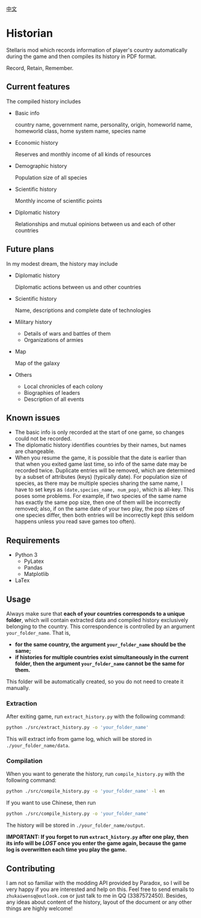 [中文](介绍.md)
# Historian
Stellaris mod which records information of player's country automatically during the game and then compiles its history in PDF format.

Record, Retain, Remember.

## Current features
The compiled history includes
+ Basic info

   country name, government name, personality, origin, homeworld name, homeworld class, home system name, species name
+ Economic history

  Reserves and monthly income of all kinds of resources
+ Demographic history
  
  Population size of all species
+ Scientific history

  Monthly income of scientific points
+ Diplomatic history
  
  Relationships and mutual opinions between us and each of other countries

## Future plans
In my modest dream, the history may include
+ Diplomatic history
  
  Diplomatic actions between us and other countries
+ Scientific history
  
  Name, descriptions and complete date of technologies
+ Military history
  - Details of wars and battles of them
  - Organizations of armies
+ Map
  
  Map of the galaxy
+ Others
  - Local chronicles of each colony
  - Biographies of leaders
  - Description of all events

## Known issues
+ The basic info is only recorded at the start of one game, so changes could not be recorded.
+ The diplomatic history identifies countries by their names, but names are changeable.
+ When you resume the game, it is possible that the date is earlier than that when you exited game last time, so info of the same date may be recorded twice. Duplicate entries will be removed, which are determined by a subset of attributes (keys) (typically date). For population size of species, as there may be multiple species sharing the same name, I have to set keys as `(date,species_name, num_pop)`, which is all-key. This poses some problems. For example, if two species of the same name has exactly the same pop size, then one of them will be incorrectly removed; also, if on the same date of your two play, the pop sizes of one species differ, then both entries will be incorrectly kept (this seldom happens unless you read save games too often).

## Requirements
+ Python 3
  - PyLatex
  - Pandas
  - Matplotlib
+ LaTex
  
## Usage
Always make sure that **each of your countries corresponds to a unique folder**, which will contain extracted data and compiled history exclusively belonging to the country. This correspondence is controlled by an argument `your_folder_name`. That is, 
+ **for the same country, the argument `your_folder_name` should be the same;**
+ **if histories for multiple countries exist simultaneously in the current folder, then the argument `your_folder_name` cannot be the same for them.**

This folder will be automatically created, so you do not need to create it manually.
### Extraction
After exiting game, run `extract_history.py` with the following command:
```sh
python ./src/extract_history.py -o 'your_folder_name'
```
This will extract info from game log, which will be stored in `./your_folder_name/data`.
### Compilation
When you want to generate the history, run `compile_history.py` with the following command:
```sh
python ./src/compile_history.py -o 'your_folder_name' -l en
```
If you want to use Chinese, then run
```sh
python ./src/compile_history.py -o 'your_folder_name'
```
The history will be stored in `./your_folder_name/output`.

**IMPORTANT: If you forget to run `extract_history.py` after one play, then its info will be _LOST_ once you enter the game again, because the game log is overwritten each time you play the game.**

## Contributing
I am not so familiar with the modding API provided by Paradox, so I will be very happy if you are interested and help on this. Feel free to send emails to `zhukaiwensq@outlook.com` or just talk to me in QQ (3387572450). Besides, any ideas about content of the history, layout of the document or any other things are highly welcome!
